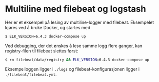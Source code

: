 # Multiline med filebeat og logstash

Her er et eksempel på lesing av multiline-logger med filebeat. Eksempelet kjøres ved å bruke Docker, og startes med
```bash
$ ELK_VERSION=6.4.3 docker-compose up
```

Ved debugging, der det ønskes å lese samme logg flere ganger, kan registry-filen til filebeat slettes først:
```bash
$ rm filebeat/data/registry && ELK_VERSION=6.4.3 docker-compose up
```

Eksempelloggen ligger i `./logs` og filebeat-konfigurasjonen ligger i `./filebeat/filebeat.yml`.
